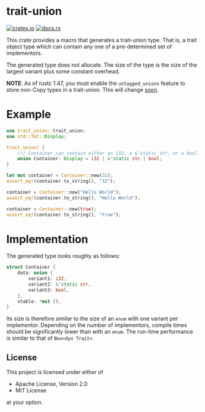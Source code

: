 # trait-union

[![crates.io](https://img.shields.io/crates/v/trait-union.svg)](http://crates.io/crates/trait-union)
[![docs.rs](https://docs.rs/trait-union/badge.svg)](http://docs.rs/trait-union)

This crate provides a macro that generates a trait-union type. That is, a trait
object type which can contain any one of a pre-determined set of implementors.

The generated type does not allocate. The size of the type is the size of the largest
variant plus some constant overhead.

**NOTE**: As of rustc 1.47, you must enable the `untagged_unions` feature to store
non-Copy types in a trait-union. This will change
[soon](https://github.com/rust-lang/rust/pull/77547).

# Example

```rust
use trait_union::trait_union;
use std::fmt::Display;

trait_union! {
    /// Container can contain either an i32, a &'static str, or a bool.
    union Container: Display = i32 | &'static str | bool;
}

let mut container = Container::new(32);
assert_eq!(container.to_string(), "32");

container = Container::new("Hello World");
assert_eq!(container.to_string(), "Hello World");

container = Container::new(true);
assert_eq!(container.to_string(), "true");
```

# Implementation

The generated type looks roughly as follows:

```rust
struct Container {
    data: union {
        variant1: i32,
        variant2: &'static str,
        variant3: bool,
    },
    vtable: *mut (),
}
```

Its size is therefore similar to the size of an `enum` with one variant per implementor.
Depending on the number of implementors, compile times should be significantly lower than
with an `enum`. The run-time performance is similar to that of `Box<dyn Trait>`. 

## License

This project is licensed under either of

- Apache License, Version 2.0
- MIT License

at your option.
